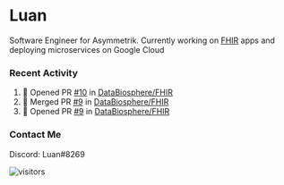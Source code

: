 # Luan

Software Engineer for Asymmetrik. Currently working on [FHIR](https://hl7.org/FHIR/) apps and deploying microservices on Google Cloud

### Recent Activity

<!--START_SECTION:activity-->
1. 💪 Opened PR [#10](https://github.com/DataBiosphere/FHIR/pull/10) in [DataBiosphere/FHIR](https://github.com/DataBiosphere/FHIR)
2. 🎉 Merged PR [#9](https://github.com/DataBiosphere/FHIR/pull/9) in [DataBiosphere/FHIR](https://github.com/DataBiosphere/FHIR)
3. 💪 Opened PR [#9](https://github.com/DataBiosphere/FHIR/pull/9) in [DataBiosphere/FHIR](https://github.com/DataBiosphere/FHIR)
<!--END_SECTION:activity-->

<!--START_SECTION:activity-->

### Contact Me

Discord: Luan#8269

![visitors](https://visitor-badge.glitch.me/badge?page_id=luan-asym.visitor-badge)
